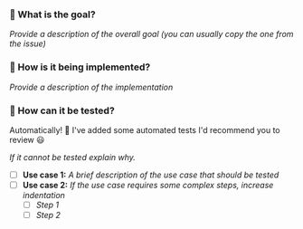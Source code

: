 ### :tophat: What is the goal?

_Provide a description of the overall goal (you can usually copy the one from the issue)_

###	:wrench: How is it being implemented?

_Provide a description of the implementation_

### :test_tube: How can it be tested?

Automatically! :robot: I've added some automated tests I'd recommend you to review :smiley:

_If it cannot be tested explain why._

- [ ] **Use case 1:** _A brief description of the use case that should be tested_
- [ ] **Use case 2:** _If the use case requires some complex steps, increase indentation_
  - [ ] _Step 1_
  - [ ] _Step 2_
